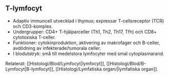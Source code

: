 ## T-lymfocyt

- Adaptiv immuncell utvecklad i thymus; expressar T-cellsreceptor (TCR) och CD3-komplex.  
- Undergrupper: CD4+ T-hjälparceller (Th1, Th2, Th17, Tfh) och CD8+ cytotoxiska T-celler.  
- Funktioner: cytokinproduktion, aktivering av makrofager och B-celler, avdödning av infekterade/tumorala celler.  
- I blodutstryk: små till medelstora lymfocyter med smal cytoplasmarand.

Relaterat: [[Histologi/Blod/Lymfocyt|lymfocyt]], [[Histologi/Blod/B-Lymfocyt|B-lymfocyt]], [[Histologi/Lymfatiska organ/|lymfatiska organ]].
